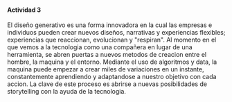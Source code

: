 #### Actividad 3

El diseño generativo es una forma innovadora en la cual las empresas e individuos pueden crear nuevos diseños, narrativas y experiencias flexibles; experiencias que reaccionan, evolucionan y "respiran". Al momento en el que vemos a la tecnologia como una compañera en lugar de una herramienta, se abren puertas a nuevos metodos de creacion entre el hombre, la maquina y el entorno. Mediante el uso de algoritmos y data, la maquina puede empezar a crear miles de variaciones en un instante, constantemente aprendiendo y adaptandose a nuestro objetivo con cada accion. La clave de este proceso es abrirse a nuevas posibilidades de storytelling con la ayuda de la tecnologia.
